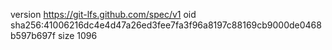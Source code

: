 version https://git-lfs.github.com/spec/v1
oid sha256:41006216dc4e4d47a26ed3fee7fa3f96a8197c88169cb9000de0468b597b697f
size 1096
